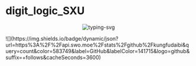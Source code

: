 # digit_logic_SXU
<p align="center">
  <img src="https://readme-typing-svg.herokuapp.com?color=28696B&size=21&center=true&lines=作为山西大学人工智能数字逻辑实验;请查看issue" alt="typing-svg">
</p>
![](https://img.shields.io/badge/dynamic/json?url=https%3A%2F%2Fapi.swo.moe%2Fstats%2Fgithub%2Fkungfudaibi&query=count&color=583749&label=GitHub&labelColor=141715&logo=github&suffix=+follows&cacheSeconds=3600)

